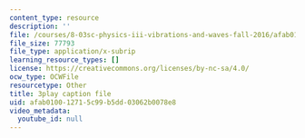 ```yaml
---
content_type: resource
description: ''
file: /courses/8-03sc-physics-iii-vibrations-and-waves-fall-2016/afab010012715c99b5dd03062b0078e8_TjxR7lAwWhI.vtt
file_size: 77793
file_type: application/x-subrip
learning_resource_types: []
license: https://creativecommons.org/licenses/by-nc-sa/4.0/
ocw_type: OCWFile
resourcetype: Other
title: 3play caption file
uid: afab0100-1271-5c99-b5dd-03062b0078e8
video_metadata:
  youtube_id: null
---
```

